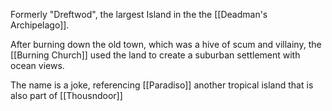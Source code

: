 Formerly "Dreftwod", the largest Island in the the [[Deadman's Archipelago]].

After burning down the old town, which was a hive of scum and villainy, the [[Burning Church]] used the land to create a suburban settlement with ocean views.

The name is a joke, referencing [[Paradiso]] another tropical island that is also part of [[Thousndoor]]

